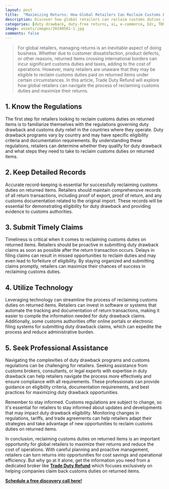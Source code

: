```yaml
---
layout: post
title:  "Maximizing Returns: How Global Retailers Can Reclaim Customs Duties on Returned Items"
description: Discover how global retailers can reclaim customs duties on returned items. Learn regulations, record-keeping, timely claims, tech solutions & professional guidance.
categories: [duty drawback, duty-free returns, ai, e-commerce, b2c, TDR]
image: assets/images/20240501-1.jpg
comments: false
---
```

>For global retailers, managing returns is an inevitable aspect of doing business. Whether due to customer dissatisfaction, product defects, or other reasons, returned items crossing international borders can incur significant customs duties and taxes, adding to the cost of operations. However, many retailers are unaware that they may be eligible to reclaim customs duties paid on returned items under certain circumstances. In this article, Trade Duty Refund will explore how global retailers can navigate the process of reclaiming customs duties and maximize their returns.

## 1. Know the Regulations

The first step for retailers looking to reclaim customs duties on returned items is to familiarize themselves with the regulations governing duty drawback and customs duty relief in the countries where they operate. Duty drawback programs vary by country and may have specific eligibility criteria and documentation requirements. By understanding these regulations, retailers can determine whether they qualify for duty drawback and what steps they need to take to reclaim customs duties on returned items.

## 2. Keep Detailed Records
Accurate record-keeping is essential for successfully reclaiming customs duties on returned items. Retailers should maintain comprehensive records of all return transactions, including proof of export, proof of return, and any customs documentation related to the original import. These records will be essential for demonstrating eligibility for duty drawback and providing evidence to customs authorities.

## 3. Submit Timely Claims 
Timeliness is critical when it comes to reclaiming customs duties on returned items. Retailers should be proactive in submitting duty drawback claims as soon as possible after the return transaction occurs. Delays in filing claims can result in missed opportunities to reclaim duties and may even lead to forfeiture of eligibility. By staying organized and submitting claims promptly, retailers can maximize their chances of success in reclaiming customs duties.

## 4. Utilize Technology
Leveraging technology can streamline the process of reclaiming customs duties on returned items. Retailers can invest in software or systems that automate the tracking and documentation of return transactions, making it easier to compile the information needed for duty drawback claims. Additionally, some customs authorities offer online portals or electronic filing systems for submitting duty drawback claims, which can expedite the process and reduce administrative burden.

## 5. Seek Professional Assistance 
Navigating the complexities of duty drawback programs and customs regulations can be challenging for retailers. Seeking assistance from customs brokers, consultants, or legal experts with expertise in duty drawback can help retailers navigate the process more effectively and ensure compliance with all requirements. These professionals can provide guidance on eligibility criteria, documentation requirements, and best practices for maximizing duty drawback opportunities.

Remember to stay informed. Customs regulations are subject to change, so it's essential for retailers to stay informed about updates and developments that may impact duty drawback eligibility. Monitoring changes in regulations, tariffs, and trade agreements can help retailers adapt their strategies and take advantage of new opportunities to reclaim customs duties on returned items.

In conclusion, reclaiming customs duties on returned items is an important opportunity for global retailers to maximize their returns and reduce the cost of operations. With careful planning and proactive management, retailers can turn returns into opportunities for cost savings and operational efficiency. But why go at it alone, get the information you need from a dedicated broker like [**Trade Duty Refund**](https://tradedutyrefund.com) which focuses exclusively on helping companies claim back customs duties on returned items.

[**Schedule a free discovery call here!**](https://zcal.co/i/ipvlgNrr)